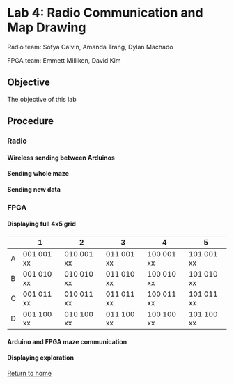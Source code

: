 # Lab 4: Radio Communication and Map Drawing
Radio team: Sofya Calvin, Amanda Trang, Dylan Machado

FPGA team: Emmett Milliken, David Kim

## Objective 
The objective of this lab

## Procedure

### Radio

#### Wireless sending between Arduinos

#### Sending whole maze

#### Sending new data

### FPGA

#### Displaying full 4x5 grid

|   | 1          | 2          | 3          | 4          | 5          |
|---|------------|------------|------------|------------|------------|
| A | 001 001 xx | 010 001 xx | 011 001 xx | 100 001 xx | 101 001 xx |
| B | 001 010 xx | 010 010 xx | 011 010 xx | 100 010 xx | 101 010 xx |
| C | 001 011 xx | 010 011 xx | 011 011 xx | 100 011 xx | 101 011 xx |
| D | 001 100 xx | 010 100 xx | 011 100 xx | 100 100 xx | 101 100 xx |

#### Arduino and FPGA maze communication

#### Displaying exploration

[Return to home](https://sofyacalvin.github.io/ece3400-group3/)
